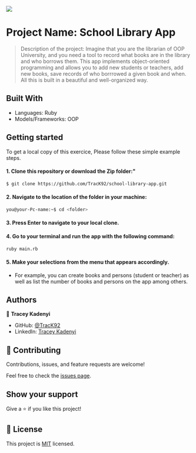 ![](https://img.shields.io/badge/Microverse-blueviolet)

# Project Name: School Library App

> Description of the project: Imagine that you are the librarian of OOP University, and you need a tool to record what books are in the library and who borrows them. This app implements object-oriented programming and allows you to add new students or teachers, add new books, save records of who borrrowed a given book and when. All this is built in a beautiful and well-organized way. 

## Built With
- Languages: Ruby
- Models/Frameworks: OOP

## Getting started
To get a local copy of this exercice, Please follow these simple example steps.

#### 1. Clone this repository or download the Zip folder:"

```bash command
$ git clone https://github.com/TracK92/school-library-app.git
```
#### 2. Navigate to the location of the folder in your machine:
```bash command
you@your-Pc-name:~$ cd <folder>
```
#### 3. Press Enter to navigate to your local clone.

#### 4. Go to your terminal and run the app with the following command:
```bash command
ruby main.rb
```
#### 5. Make your selections from the menu that appears accordingly.
- For example, you can create books and persons (student or teacher) as well as list the number of books and persons on the app among others.

## Authors

👤 **Tracey Kadenyi**

- GitHub: [@TracK92](https://github.com/TracK92)
- LinkedIn: [Tracey Kadenyi](https://www.linkedin.com/in/tracey-kadenyi/)

## 🤝 Contributing

Contributions, issues, and feature requests are welcome!

Feel free to check the [issues page](../../issues/).

## Show your support

Give a ⭐️ if you like this project!


## 📝 License

This project is [MIT](./MIT.md) licensed.
